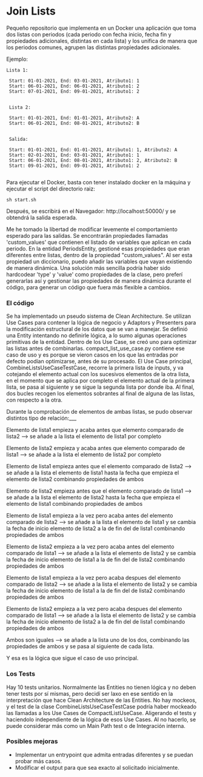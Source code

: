 # Join Lists

Pequeño repositorio que implementa en un Docker una aplicación que toma dos listas con periodos (cada periodo con fecha inicio, fecha fin y propiedades adicionales, distintas en cada lista) y los unifica de manera que los periodos comunes, agrupen las distintas propiedades adicionales. 

Ejemplo:


~~~~
Lista 1:

 Start: 01-01-2021, End: 03-01-2021, Atributo1: 1
 Start: 06-01-2021, End: 06-01-2021, Atributo1: 2
 Start: 07-01-2021, End: 09-01-2021, Atributo1: 2
 
 
 Lista 2:
 
 Start: 01-01-2021, End: 01-01-2021, Atributo2: A
 Start: 06-01-2021, End: 08-01-2021, Atributo2: B

 
 Salida:
 
 Start: 01-01-2021, End: 01-01-2021, Atributo1: 1, Atributo2: A
 Start: 02-01-2021, End: 03-01-2021, Atributo1: 1
 Start: 06-01-2021, End: 08-01-2021, Atributo1: 2, Atributo2: B
 Start: 09-01-2021, End: 09-01-2021, Atributo1: 2
 

~~~~

Para ejecutar el Docker, basta con tener instalado docker en la máquina y ejecutar el script del directorio raiz:

~~~~
sh start.sh
~~~~

Después, se escribirá en el Navegador: http://localhost:50000/ y se obtendrá la salida esperada. 


Me he tomado la libertad de modificar levemente el comportamiento esperado para las salidas. Se encontrarán propiedades llamadas 'custom_values' que contienen el listado de variables que aplican en cada periodo. En la entidad PeriodsEntity, gestioné esas propiedades que eran diferentes entre listas, dentro de la propiedad "custom_values". Al ser esta propiedad un diccionario, puedo añadir las variables que vayan existiendo de manera dinámica. Una solución más sencilla podría haber sido hardcodear 'type' y 'value' como propiedades de la clase, pero preferí generarlas así y gestionar las propiedades de manera dinámica durante el código, para generar un código que fuera más flexible a cambios.


### El código
Se ha implementado un pseudo sistema de Clean Architecture. Se utilizan Use Cases para contener la lógica de negocio y Adaptors y Presenters para la modificación estructural de los datos que se van a manejar. Se definió una Entity intentando no definirle lógica, a lo sumo algunas operaciones primitivas de la entidad.
Dentro de los Use Case, se creó uno para optimizar las listas antes de combinarlas. compact_list_use_case.py contiene ese caso de uso y es porque se vieron casos en los que las entradas por defecto podían optimizarse, antes de su procesado.
El Use Case principal, CombineListsUseCaseTestCase, recorre la primera lista de inputs, y va cotejando el elemento actual con los sucesivos elementos de la otra lista, en el momento que se aplica por completo el elemento actual de la primera lista, se pasa al siguiente y se sigue la segunda lista por donde iba.
Al final, dos bucles recogen los elementos sobrantes al final de alguna de las listas, con respecto a la otra.

Durante la comprobación de elementos de ambas listas, se pudo observar distintos tipo de relación:___

Elemento de lista1 empieza y acaba antes que elemento comparado de lista2 --> se añade a la lista el elemento de lista1 por completo

Elemento de lista2 empieza y acaba antes que elemento comparado de lista1 --> se añade a la lista el elemento de lista2 por completo

Elemento de lista1 empieza antes que el elemento comparado de lista2 --> se añade a la lista el elemento de lista1 hasta la fecha que empieza el elemento de lista2 combinando propiedades de ambos

Elemento de lista2 empieza antes que el elemento comparado de lista1 --> se añade a la lista el elemento de lista2 hasta la fecha que empieza el elemento de lista1 combinando propiedades de ambos

Elemento de lista1 empieza a la vez pero acaba antes del elemento comparado de lista2 --> se añade a la lista el elemento de lista1 y se cambia la fecha de inicio elemento de lista2 a la de fin del de lista1 combinando propiedades de ambos

Elemento de lista2 empieza a la vez pero acaba antes del elemento comparado de lista1 --> se añade a la lista el elemento de lista2 y se cambia la fecha de inicio elemento de lista1 a la de fin del de lista2 combinando propiedades de ambos

Elemento de lista1 empieza a la vez pero acaba despues del elemento comparado de lista2 --> se añade a la lista el elemento de lista2 y se cambia la fecha de inicio elemento de lista1 a la de fin del de lista2 combinando propiedades de ambos

Elemento de lista2 empieza a la vez pero acaba despues del elemento comparado de lista1 --> se añade a la lista el elemento de lista2 y se cambia la fecha de inicio elemento de lista2 a la de fin del de lista1 combinando propiedades de ambos

Ambos son iguales --> se añade a la lista uno de los dos, combinando las propiedades de ambos y se pasa al siguiente de cada lista.

Y esa es la lógica que sigue el caso de uso principal.



### Los Tests

Hay 10 tests unitarios. Normalmente las Entities no tienen lógica y no deben tener tests por sí mismas, pero decidí ser laxo en ese sentido en la interpretación que hace Clean Architecture de las Entities.
No hay mockeos, y el test de la clase CombineListsUseCaseTestCase podría haber mockeado las llamadas a los Use Cases de CompactListUseCase. Aligerando el tests y haciendolo independiente de la lógica de esos Use Cases. Al no hacerlo, se puede considerar más como un Main Path test o de Integración interna.


### Posibles mejoras

 - Implementar un entrypoint que admita entradas diferentes y se puedan probar más casos.
 - Modificar el output para que sea exacto al solicitado inicialmente.